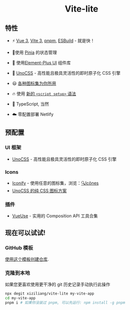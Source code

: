 <p align='center'>
 	<h1 align='center'>
    Vite-lite
	</h1>
</p>


## 特性

- ⚡️ [Vue 3](https://github.com/vuejs/core), [Vite 3](https://github.com/vitejs/vite), [pnpm](https://pnpm.io/), [ESBuild](https://github.com/evanw/esbuild) - 就是快！

- 🍍使用 [Pinia](https://pinia.vuejs.org) 的状态管理

- 🍭 使用[Element-Plus UI](https://element-plus.org/zh-CN/) 组件库

- 🎨 [UnoCSS](https://github.com/unocss/unocss) - 高性能且极具灵活性的即时原子化 CSS 引擎

- 😃 [各种图标集为你所用](https://github.com/antfu/unocss/tree/main/packages/preset-icons)

- 🔥 使用 [新的 `<script setup>` 语法](https://github.com/vuejs/rfcs/pull/227)

- 🦾 TypeScript, 当然

- ☁️ 零配置部署 Netlify



## 预配置

### UI 框架

- [UnoCSS](https://github.com/antfu/unocss) - 高性能且极具灵活性的即时原子化 CSS 引擎

### Icons

- [Iconify](https://iconify.design) - 使用任意的图标集，浏览：[🔍Icônes](https://icones.netlify.app/)
- [UnoCSS 的纯 CSS 图标方案](https://github.com/antfu/unocss/tree/main/packages/preset-icons)

### 插件

- [VueUse](https://github.com/antfu/vueuse) - 实用的 Composition API 工具合集

## 现在可以试试!


### GitHub 模板

[使用这个模板创建仓库](https://github.com/antfu/vitesse-lite/generate).

### 克隆到本地

如果您更喜欢使用更干净的 git 历史记录手动执行此操作

```bash
npx degit xiziliang/vite-lite my-vite-app
cd my-vite-app
pnpm i # 如果你没装过 pnpm, 可以先运行: npm install -g pnpm
```
